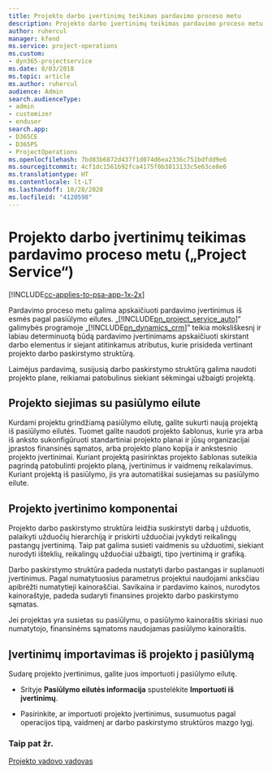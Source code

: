 ```yaml
---
title: Projekto darbo įvertinimų teikimas pardavimo proceso metu
description: Projekto darbo įvertinimų teikimas pardavimo proceso metu „Project Service“
author: ruhercul
manager: kfend
ms.service: project-operations
ms.custom:
- dyn365-projectservice
ms.date: 8/03/2018
ms.topic: article
ms.author: ruhercul
audience: Admin
search.audienceType:
- admin
- customizer
- enduser
search.app:
- D365CE
- D365PS
- ProjectOperations
ms.openlocfilehash: 7bd83b6872d437f1d074d6ea2336c751bdfdd9e6
ms.sourcegitcommit: 4cf1dc1561b92fca4175f0b3813133c5e63ce8e6
ms.translationtype: HT
ms.contentlocale: lt-LT
ms.lasthandoff: 10/28/2020
ms.locfileid: "4120598"
---
```

# <a name="provide-work-estimates-for-a-project-during-the-sales-process-project-service"></a>Projekto darbo įvertinimų teikimas pardavimo proceso metu („Project Service“)

[!INCLUDE[cc-applies-to-psa-app-1x-2x](../includes/cc-applies-to-psa-app-1x-2x.md)]

Pardavimo proceso metu galima apskaičiuoti pardavimo įvertinimus iš esmės pagal pasiūlymo eilutes. „[!INCLUDE[pn_project_service_auto](../includes/pn-project-service-auto.md)]“ galimybės programoje „[!INCLUDE[pn_dynamics_crm](../includes/pn-dynamics-crm.md)]” teikia moksliškesnį ir labiau determinuotą būdą pardavimo įvertinimams apskaičiuoti skirstant darbo elementus ir siejant atitinkamus atributus, kurie prisideda vertinant projekto darbo paskirstymo struktūrą.  
  
 Laimėjus pardavimą, susijusią darbo paskirstymo struktūrą galima naudoti projekto plane, reikiamai patobulinus siekiant sėkmingai užbaigti projektą.  
  
## <a name="link-a-project-to-a-quote-line"></a>Projekto siejimas su pasiūlymo eilute  
 Kurdami projektu grindžiamą pasiūlymo eilutę, galite sukurti naują projektą iš pasiūlymo eilutės. Tuomet galite naudoti projekto šablonus, kurie yra arba iš anksto sukonfigūruoti standartiniai projekto planai ir jūsų organizacijai įprastos finansinės sąmatos, arba projekto plano kopija ir ankstesnio projekto įvertinimai. Kuriant projektą pasirinktas projekto šablonas suteikia pagrindą patobulinti projekto planą, įvertinimus ir vaidmenų reikalavimus. Kuriant projektą iš pasiūlymo, jis yra automatiškai susiejamas su pasiūlymo eilute.  
  
## <a name="project-estimate-components"></a>Projekto įvertinimo komponentai  
 Projekto darbo paskirstymo struktūra leidžia suskirstyti darbą į užduotis, palaikyti užduočių hierarchiją ir priskirti užduočiai įvykdyti reikalingų pastangų įvertinimą. Taip pat galima susieti vaidmenis su užduotimi, siekiant nurodyti išteklių, reikalingų užduočiai užbaigti, tipo įvertinimą ir grafiką.  
  
 Darbo paskirstymo struktūra padeda nustatyti darbo pastangas ir suplanuoti įvertinimus. Pagal numatytuosius parametrus projektui naudojami anksčiau apibrėžti numatytieji kainoraščiai. Savikaina ir pardavimo kainos, nurodytos kainoraštyje, padeda sudaryti finansines projekto darbo paskirstymo sąmatas.  
  
 Jei projektas yra susietas su pasiūlymu, o pasiūlymo kainoraštis skiriasi nuo numatytojo, finansinėms sąmatoms naudojamas pasiūlymo kainoraštis.  
  
## <a name="import-estimates-from-a-project-into-a-quote"></a>Įvertinimų importavimas iš projekto į pasiūlymą  
 Sudarę projekto įvertinimus, galite juos importuoti į pasiūlymo eilutę.  
  
-   Srityje **Pasiūlymo eilutės informacija** spustelėkite **Importuoti iš įvertinimų**. 

-   Pasirinkite, ar importuoti projekto įvertinimus, susumuotus pagal operacijos tipą, vaidmenį ar darbo paskirstymo struktūros mazgo lygį.  
  
### <a name="see-also"></a>Taip pat žr.  
 [Projekto vadovo vadovas](../psa/project-manager-guide.md)
